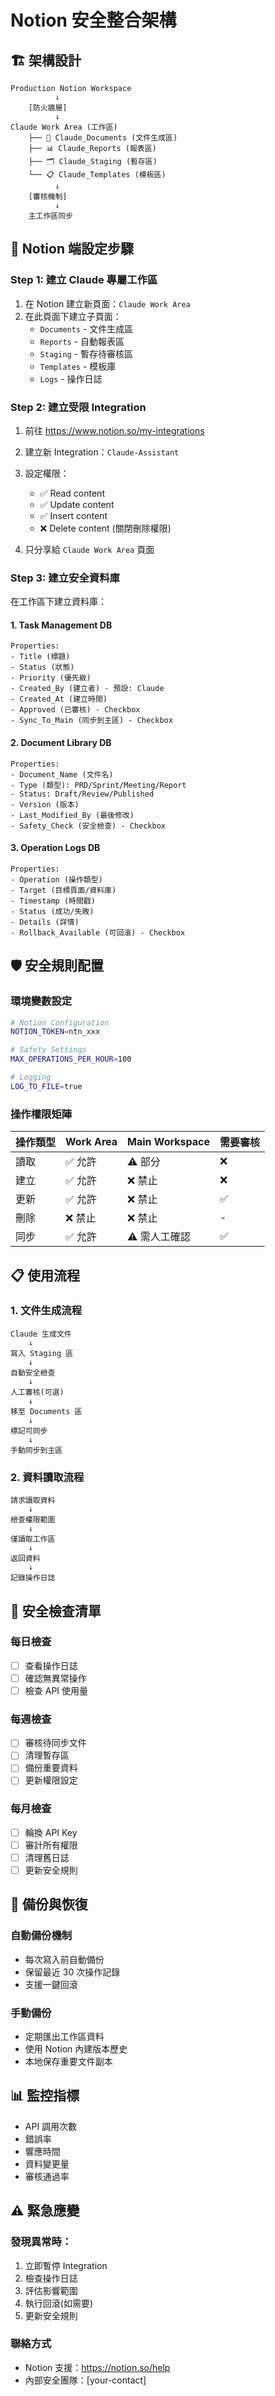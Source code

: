 # Notion 安全整合架構

## 🏗️ 架構設計

```
Production Notion Workspace
          ↓
    [防火牆層]
          ↓
Claude Work Area (工作區)
    ├── 📝 Claude_Documents (文件生成區)
    ├── 📊 Claude_Reports (報表區)
    ├── 🗂️ Claude_Staging (暫存區)
    └── 📋 Claude_Templates (模板區)
          ↓
    [審核機制]
          ↓
    主工作區同步
```

## 🔐 Notion 端設定步驟

### Step 1: 建立 Claude 專屬工作區

1. 在 Notion 建立新頁面：`Claude Work Area`
2. 在此頁面下建立子頁面：
   - `Documents` - 文件生成區
   - `Reports` - 自動報表區  
   - `Staging` - 暫存待審核區
   - `Templates` - 模板庫
   - `Logs` - 操作日誌

### Step 2: 建立受限 Integration

1. 前往 https://www.notion.so/my-integrations
2. 建立新 Integration：`Claude-Assistant`
3. 設定權限：
   - ✅ Read content
   - ✅ Update content
   - ✅ Insert content
   - ❌ Delete content (關閉刪除權限)

4. 只分享給 `Claude Work Area` 頁面

### Step 3: 建立安全資料庫

在工作區下建立資料庫：

#### 1. Task Management DB
```
Properties:
- Title (標題)
- Status (狀態)
- Priority (優先級)
- Created_By (建立者) - 預設: Claude
- Created_At (建立時間)
- Approved (已審核) - Checkbox
- Sync_To_Main (同步到主區) - Checkbox
```

#### 2. Document Library DB
```
Properties:
- Document_Name (文件名)
- Type (類型): PRD/Sprint/Meeting/Report
- Status: Draft/Review/Published
- Version (版本)
- Last_Modified_By (最後修改)
- Safety_Check (安全檢查) - Checkbox
```

#### 3. Operation Logs DB
```
Properties:
- Operation (操作類型)
- Target (目標頁面/資料庫)
- Timestamp (時間戳)
- Status (成功/失敗)
- Details (詳情)
- Rollback_Available (可回滾) - Checkbox
```

## 🛡️ 安全規則配置

### 環境變數設定
```bash
# Notion Configuration
NOTION_TOKEN=ntn_xxx

# Safety Settings
MAX_OPERATIONS_PER_HOUR=100

# Logging
LOG_TO_FILE=true
```

### 操作權限矩陣

| 操作類型 | Work Area | Main Workspace | 需要審核 |
|---------|-------------|----------------|----------|
| 讀取    | ✅ 允許      | ⚠️ 部分         | ❌       |
| 建立    | ✅ 允許      | ❌ 禁止         | ❌       |
| 更新    | ✅ 允許      | ❌ 禁止         | ✅       |
| 刪除    | ❌ 禁止      | ❌ 禁止         | -        |
| 同步    | ✅ 允許      | ⚠️ 需人工確認   | ✅       |

## 📋 使用流程

### 1. 文件生成流程
```
Claude 生成文件
    ↓
寫入 Staging 區
    ↓
自動安全檢查
    ↓
人工審核(可選)
    ↓
移至 Documents 區
    ↓
標記可同步
    ↓
手動同步到主區
```

### 2. 資料讀取流程
```
請求讀取資料
    ↓
檢查權限範圍
    ↓
僅讀取工作區
    ↓
返回資料
    ↓
記錄操作日誌
```

## 🚨 安全檢查清單

### 每日檢查
- [ ] 查看操作日誌
- [ ] 確認無異常操作
- [ ] 檢查 API 使用量

### 每週檢查
- [ ] 審核待同步文件
- [ ] 清理暫存區
- [ ] 備份重要資料
- [ ] 更新權限設定

### 每月檢查
- [ ] 輪換 API Key
- [ ] 審計所有權限
- [ ] 清理舊日誌
- [ ] 更新安全規則

## 🔄 備份與恢復

### 自動備份機制
- 每次寫入前自動備份
- 保留最近 30 次操作記錄
- 支援一鍵回滾

### 手動備份
- 定期匯出工作區資料
- 使用 Notion 內建版本歷史
- 本地保存重要文件副本

## 📊 監控指標

- API 調用次數
- 錯誤率
- 響應時間
- 資料變更量
- 審核通過率

## ⚠️ 緊急應變

### 發現異常時：
1. 立即暫停 Integration
2. 檢查操作日誌
3. 評估影響範圍
4. 執行回滾(如需要)
5. 更新安全規則

### 聯絡方式
- Notion 支援：https://notion.so/help
- 內部安全團隊：[your-contact]